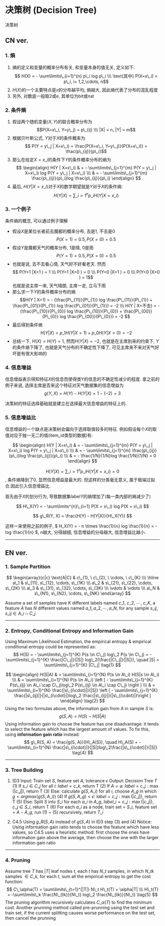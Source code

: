 # 决策树 (Decision Tree)


决策树

<!--more-->

## CN ver.
### 1. 熵
1. 熵的定义和变量的概率分布有关, 和变量本身的值无关, 定义如下:
 $$ H(X) = - \sum\limits\_{i=1}^{n} p\_i log p\_i \\\ 
 \text{其中} P(X=x\_i) = p\_i, i= 1,2,\cdots, n$$
2. $H(X)$的一个主要特点是$x$的分布越平均, 熵越大, 因此熵代表了分布的混乱程度
3. 另外, 对数底一般取2或e, 其单位为bit或nat

### 2. 条件熵
1. 假设两个随机变量$(X, Y)$的联合概率分布为$$P(X=x\_i, Y=y\_j) = p\_{ij} \\\ |X| = n, |Y| = m$$
2. 根据贝叶斯公式, $Y$对于$X$的条件概率为$$ P(Y = y\_j | X=x\_i) = \frac{P(X=x\_i, Y=y\_j)}{P(X=x\_i)} = \frac{p\_{ij}}{p\_i}$$
3. 那么在给定$X= x\_i$的条件下$Y$的条件概率分布的熵为
 $$
 \begin{align} 
 H(Y | X=x\_i) & = - \sum\limits\_{j=1}^{m} P(Y = y\_j | X=x\_i) log P(Y = y\_j | X=x\_i) \\\
 & =  - \sum\limits\_{j=1}^{m} \frac{p\_{ij}}{p\_i}log \frac{p\_{ij}}{p\_i}
 \end{align}
 $$
4. 最后, $H(Y | X=x\_i)$对于$X$的数学期望就是$Y$对于$X$的条件熵: 
 $$ H(Y | X) =  \sum\limits\_{i=1}^{n} p\_i H(Y | X=x\_i)$$

### 3. 一个例子
条件熵的概念, 可以通过例子理解

 - 假设$X$是某位长者前去魔都的概率分布, 去是1, 不去是0
 $$P(X=1) = 0.5, P(X=0) = 0.5$$
 - 假设$Y$是魔都天气的概率分布, 1是晴, 0是雨
 $$P(Y=1) = 0.5, P(X=0) = 0.5$$
 - 也就是说, 去不去看心情, 天气好不好看老天. 然而
 $$ P(Y=1 |X=1 ) = 1 \\\ P(Y=1 |X=0 ) = 0 \\\ P(Y=0 |X=1 ) = 0 \\\  P(Y=0 |X=0 ) = 1$$
 也就是说主席一来, 天气晴朗, 主席一走, 立马下雨
 - 那么求一下$Y$的条件概率分布的熵
 $$H(Y | X=1) = - (\frac{P\_{11}}{P\_{1}} log \frac{P\_{11}}{P\_{1}} + \frac{P\_{01}}{P\_{1}} log \frac{P\_{01}}{P\_{1}}) = -2 \\\
 H(Y | X=不去) = - (\frac{P\_{10}}{P\_{0}} log \frac{P\_{10}}{P\_{0}} + \frac{P\_{00}}{P\_{0}} log \frac{P\_{00}}{P\_{0}}) = -2
 $$
 - 最后得到条件熵 $$ H(Y | X) =p\_1 H(Y | X=1) + p\_0H(Y | X=0) = -2$$
 - 总结一下, $H(X) = H(Y) = 1$, 然而$H(Y | X) = -2$, 也就是在主席到来的约束下, $Y$的条件熵下降了, 也就是天气分布的不确定性下降了, 可见主席来不来对天气好坏是有很大影响的

### 4. 信息增益
信息增益表示得知特征$X$的信息而使得类Y的信息的不确定性减少的程度.
拿之前的例子来说, 选择主席是否来这个特征对天气数据集的信息增益为
$$ g(Y, X) = H(Y) - H(Y|X) = 1 - (-2) = 3$$

决策树的特征选择基础就是建立在选择最大信息增益的特征上的.

### 5. 信息增益比

信息增益的一个缺点是决策树会偏向于选择取值较多的特征. 例如假设每个$X$的取值对应于独一无二的值(item_id类型的数据)有:

$$
\begin{align} 
H(Y | X=x\_i) & = - \sum\limits\_{j=1}^{m} P(Y = y\_j | X=x\_i) log P(Y = y\_j | X=x\_i) \\\
& = - \sum\limits\_{j=1}^{m} \frac{p\_{ij}}{p\_i}log \frac{p\_{ij}}{p\_i} \\\
& = - \frac{1/N}{1/N}log \frac{1/N}{1/N} = 0
\end{align}
$$

$$ H(Y | X) =  \sum\limits\_{i=1}^{n} p\_i H(Y | X=x\_i) = 0 $$, 条件熵降到了0, 显然信息增益是最大的. 但这样的分类毫无意义, 属于极端过拟合.因此引入信息增益比.

首先由于$X$的划分行为, 导致数据集label$Y$的熵增加了(每一类内部的熵减少了)

$$ H\_X(Y) = - \sum\limits^{n}\_{i=1} P(X = x\_i) log P(X = x\_i) $$

$$ g\_R(Y, X) = \frac{H(Y) - H(Y|X)}{H\_X(Y)} $$

这样一来使用之前的例子, $ H\_X(Y) = - n \times \frac{1}{n} log \frac{1}{n} = - log \frac{1}{n} $, $n$越大, 分得越细, 信息增益的分母越大, 信息增益比越小.

---

## EN ver.
### 1. Sample Partition
$$
\begin{array}{c|c}
\text{A|C} &  c\_{1}, \ c\_{2}, \ \cdots, \ c\_{K}  \\\
\hline
a\_1 &  s\_{11}, s\_{12}, \cdots, s\_{1K} \\\
a\_2 &  s\_{21}, s\_{22}, \cdots, s\_{2K} \\\
a\_3 &  s\_{31}, s\_{32}, \cdots, s\_{3K} \\\
\vdots & \vdots  \\\
a\_N & s\_{N1}, s\_{N2}, \cdots, s\_{NK} 
\end{array}
$$

Assume a set of samples have $K$ different labels named  $c\_{1}, \ c\_{2}, \ \cdots, \ c\_{K}$, a feature $A$ has $N$ different values named $a\_1, a\_2, \cdots, a\_N$, for any sample $s\_{ij}$, $s\_{ij} \in A\_i \cap C\_j$

<!--more-->

---

### 2. Entropy, Conditional Entropy and Information Gain
Using Maximum Likelihood Estimation, the empirical entropy & empirical conditional entropy could be represented as:
$$
H(S) = - \sum\limits\_{j=1}^{K} P(s \in C\_j) log\_2 P(s \in C\_j) = - \sum\limits\_{j=1}^{K} \frac{|C\_j|}{|S|} log\_2(\frac{|C\_j|}{|S|}), \quad
|S| = \sum\limits\_{j=1}^{K} |C\_j|
\tag{1}
$$

$$
\begin{align}
H(S|A) & = \sum\limits\_{i=1}^{N} P(s \in A\_i)  H(S|s \in A\_i) \\\
& = \sum\limits\_{i=1}^{N} P(s \in A\_i) \left [  - \sum\limits\_{j=1}^{K} P(s\_{ij} \in A\_i \cap C\_j)log\_2 P(s\_{ij} \in A\_i \cap C\_j) \right ] \\\
& =  \sum\limits\_{i=1}^{N} \frac{|s\_{i\cdot}|}{|S|} \left [ - \sum\limits\_{j=1}^{K} \frac{|s\_{ij}|}{|s\_{i\cdot}|}log\_2 \frac{|s\_{ij}|}{|s\_{i\cdot}|}\right ]
\end{align}
\tag{2}
$$
Using the two formulas above, the information gain from $A$ in sample $S$ is:
$$g(S, A) = H(S) - H(S|A) \tag{3}$$
Using information gain to choose the feature has one disadvantage: it tends to select the feature which has the largest amount of values. To fix this, using **information gain ratio** instead:
$$
g\_R(S, A) = \frac{g(S, A)}{H\_A(S)}, \quad H\_A(S) = - \sum\limits\_{i=1}^{N} \frac{|s\_{i\cdot}|}{|S|}log\_2\frac{|s\_{i\cdot}|}{|S|}
\tag{4}
$$

---

### 3. Tree Building
1. ID3
 Input: Train set $S$, feature set $A$, tolerance $\epsilon$
 Output: Decision Tree $T$
 (1) If $s\_i \in C\_j$ for all $i$: $label = c\_k$, return T 
 (2) If $A = \varnothing$: $label=c\_j: \max(|c\_j|)$, return T
 (3) Else: calculate $g(S, A\_i)$ for all $i$, choose $A\_g$ in which $g = argmax(g(S, A\_i))$
 (4) If $g(S, A\_g) < \epsilon$: $label= c\_j: \max(|c\_j|)$, return T
 (5) Else: Split $S$ into $S\_i$ for each $a\_i$ in $A\_g$,  $label\_i= c\_j: \max(|c\_j|), c\_j \in S\_i$, return T
 (6) For each $a\_i$ as a node, train set = $S\_i$, feature set = $A - A\_g$, run (1) ~ (5) recursively, return $T\_i$

2. C4.5
 Using $g\_R(S, A)$ instead of $g(S, A)$ in ID3 step (3) and (4)
 Notice: Using information gain ratio tends to choose the feature which have less values, so C4.5 uses a heuristic method: first choose the ones have information gain above the average, then choose the one with the larger information gain ratio

---

### 4. Pruning
Assume tree $T$ has $|T|$ leaf nodes $t$, each $t$ has $N\_t$ samples, in which $N\_{tk}$ samples $\in C\_k$, for each $t$, sum all the empirical entropy to get the cost function:
$$
C\_\alpha(T) = \sum\limits\_{t=1}^{|T|} N\_t H\_t(T) + \alpha|T| \\\
H\_t(T) = -\sum\limits\_k \frac{N\_{tk}}{N\_t} log\_2 \frac{N\_{tk}}{N\_t}
\tag{5}
$$
The pruning algorithm recursively calculates $C\_\alpha(T)$ to find the minimum cost. Another prunning method called pre-prunning using the test set and train set, if the current splitting causes worse performance on the test set, then cancel the prunning

